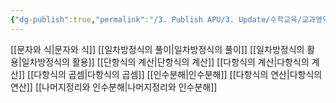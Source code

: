 ```yaml
---
{"dg-publish":true,"permalink":"/3. Publish APU/3. Update/수학교육/교과영역/수학영역/식의 계산/","noteIcon":"","created":"","updated":""}
---
```


[[문자와 식\|문자와 식]] 
[[일차방정식의 풀이\|일차방정식의 풀이]] 
[[일차방정식의 활용\|일차방정식의 활용]] 
[[단항식의 계산\|단항식의 계산]] 
[[다항식의 계산\|다항식의 계산]] 
[[다항식의 곱셈\|다항식의 곱셈]] 
[[인수분해\|인수분해]] 
[[다항식의 연산\|다항식의 연산]] 
[[나머지정리와 인수분해\|나머지정리와 인수분해]]
